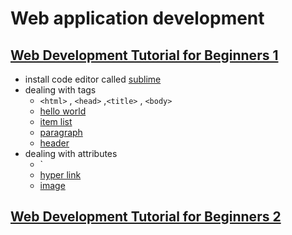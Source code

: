 # Web application development
## [Web Development Tutorial for Beginners 1](https://www.youtube.com/watch?v=3JluqTojuME)
- install code editor called [sublime](https://www.sublimetext.com/docs/3/linux_repositories.html#apt)
- dealing with tags
    - `<html>` , `<head>` ,`<title>` , `<body>`
    - [hello world](hello-world.html)
    - [item list](item-list.html)
    - [paragraph](paragraph.html)
    - [header](header.html)
- dealing with attributes
    - `<a ></a>
    - [hyper link](hyper-link.html)
    - [image](image.html)
    
## [Web Development Tutorial for Beginners 2](https://www.youtube.com/watch?v=gBi8Obib0tw)

